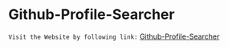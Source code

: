 # Github-Profile-Searcher

`Visit the Website by following link:` [Github-Profile-Searcher](https://github-account-finder-js.netlify.app/)